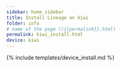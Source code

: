 ```yaml
---
sidebar: home_sidebar
title: Install Lineage on kiwi
folder: info
# name of the page (/{{permalink}}.html)
permalink: kiwi_install.html
device: kiwi
---
```

{% include templates/device_install.md %}
